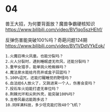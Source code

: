 
# 04

兽王大招，为何要背面放？魔兽争霸硬核知识 https://www.bilibili.com/video/BV1qo5szHEhf/

反弹伤害能突破100%吗？奇葩问题124期 https://www.bilibili.com/video/BV1VDdVYkEok/
```console
1.火魔召唤火凤凰，也能分裂吗？
2.火人分裂时，遇到睡眠虚无吹风，还能分裂吗？
3.重甲女猎手，能单挑火枪蜘蛛吗？
4.魔法泉水能给月亮井或盒子回蓝吗？
5.100%诅咒，还能打醒睡觉的野怪吗？
6.血法给6人放火了，又跳进来一个人，伤害会变吗？
7.投石车火焰能打虚无单位吗？
8.荆棘光环和尖刺外壳，能突破100%吗?
9.龙卷风最远能跑多远？
10.同样满科技，多少坦克能打败48个飞机？
```

